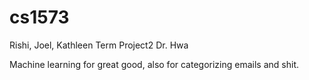 cs1573
======

Rishi, Joel, Kathleen
Term Project2
Dr. Hwa

Machine learning for great good, also for categorizing emails and shit.
